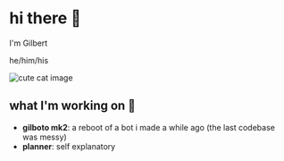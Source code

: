 

# hi there 👋

I'm Gilbert

he/him/his

![cute cat image](https://media.giphy.com/media/vFKqnCdLPNOKc/giphy.gif)

## what I'm working on 🔨
- **gilboto mk2**: 
    a reboot of a bot i made a while ago (the last codebase was messy)
- **planner**:
    self explanatory


<!--
**giilbert/giilbert** is a ✨ _special_ ✨ repository because its `README.md` (this file) appears on your GitHub profile.

Here are some ideas to get you started:

- 🔭 I’m currently working on ...
- 🌱 I’m currently learning ...
- 👯 I’m looking to collaborate on ...
- 🤔 I’m looking for help with ...
- 💬 Ask me about ...
- 📫 How to reach me: ...
- ⚡ Fun fact: ...
-->
